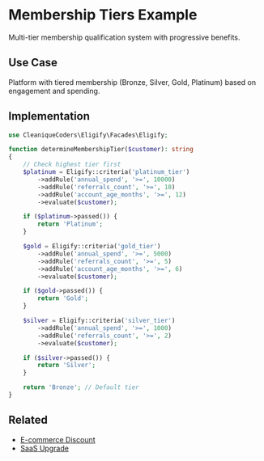 # Membership Tiers Example

Multi-tier membership qualification system with progressive benefits.

## Use Case

Platform with tiered membership (Bronze, Silver, Gold, Platinum) based on engagement and spending.

## Implementation

```php
use CleaniqueCoders\Eligify\Facades\Eligify;

function determineMembershipTier($customer): string
{
    // Check highest tier first
    $platinum = Eligify::criteria('platinum_tier')
        ->addRule('annual_spend', '>=', 10000)
        ->addRule('referrals_count', '>=', 10)
        ->addRule('account_age_months', '>=', 12)
        ->evaluate($customer);

    if ($platinum->passed()) {
        return 'Platinum';
    }

    $gold = Eligify::criteria('gold_tier')
        ->addRule('annual_spend', '>=', 5000)
        ->addRule('referrals_count', '>=', 5)
        ->addRule('account_age_months', '>=', 6)
        ->evaluate($customer);

    if ($gold->passed()) {
        return 'Gold';
    }

    $silver = Eligify::criteria('silver_tier')
        ->addRule('annual_spend', '>=', 1000)
        ->addRule('referrals_count', '>=', 2)
        ->evaluate($customer);

    if ($silver->passed()) {
        return 'Silver';
    }

    return 'Bronze'; // Default tier
}
```

## Related

- [E-commerce Discount](../intermediate/e-commerce.md)
- [SaaS Upgrade](saas-upgrade.md)
